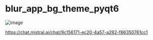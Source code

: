 # blur_app_bg_theme_pyqt6

![image](https://github.com/user-attachments/assets/dc222877-9588-44dc-bdde-ea5e7d56fae6)


https://chat.mistral.ai/chat/9c156171-ec20-4a57-a282-f66350761cc1
